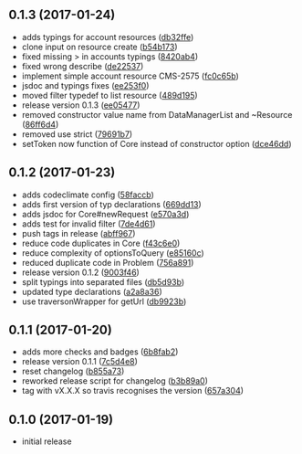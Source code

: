 <a name="0.1.3"></a>
## 0.1.3 (2017-01-24)

* adds typings for account resources ([db32ffe](https://github.com/entrecode/ec.sdk/commit/db32ffe))
* clone input on resource create ([b54b173](https://github.com/entrecode/ec.sdk/commit/b54b173))
* fixed missing > in accounts typings ([8420ab4](https://github.com/entrecode/ec.sdk/commit/8420ab4))
* fixed wrong describe ([de22537](https://github.com/entrecode/ec.sdk/commit/de22537))
* implement simple account resource CMS-2575 ([fc0c65b](https://github.com/entrecode/ec.sdk/commit/fc0c65b))
* jsdoc and typings fixes ([ee253f0](https://github.com/entrecode/ec.sdk/commit/ee253f0))
* moved filter typedef to list resource ([489d195](https://github.com/entrecode/ec.sdk/commit/489d195))
* release version 0.1.3 ([ee05477](https://github.com/entrecode/ec.sdk/commit/ee05477))
* removed constructor value name from DataManagerList and ~Resource ([86ff6d4](https://github.com/entrecode/ec.sdk/commit/86ff6d4))
* removed use strict ([79691b7](https://github.com/entrecode/ec.sdk/commit/79691b7))
* setToken now function of Core instead of constructor option ([dce46dd](https://github.com/entrecode/ec.sdk/commit/dce46dd))



<a name="0.1.2"></a>
## 0.1.2 (2017-01-23)

* adds codeclimate config ([58faccb](https://github.com/entrecode/ec.sdk/commit/58faccb))
* adds first version of typ declarations ([669dd13](https://github.com/entrecode/ec.sdk/commit/669dd13))
* adds jsdoc for Core#newRequest ([e570a3d](https://github.com/entrecode/ec.sdk/commit/e570a3d))
* adds test for invalid filter ([7de4d61](https://github.com/entrecode/ec.sdk/commit/7de4d61))
* push tags in release ([abff967](https://github.com/entrecode/ec.sdk/commit/abff967))
* reduce code duplicates in Core ([f43c6e0](https://github.com/entrecode/ec.sdk/commit/f43c6e0))
* reduce complexity of optionsToQuery ([e85160c](https://github.com/entrecode/ec.sdk/commit/e85160c))
* reduced duplicate code in Problem ([756a891](https://github.com/entrecode/ec.sdk/commit/756a891))
* release version 0.1.2 ([9003f46](https://github.com/entrecode/ec.sdk/commit/9003f46))
* split typings into separated files ([db5d93b](https://github.com/entrecode/ec.sdk/commit/db5d93b))
* updated type declarations ([a2a8a36](https://github.com/entrecode/ec.sdk/commit/a2a8a36))
* use traversonWrapper for getUrl ([db9923b](https://github.com/entrecode/ec.sdk/commit/db9923b))



<a name="0.1.1"></a>
## 0.1.1 (2017-01-20)

* adds more checks and badges ([6b8fab2](https://github.com/entrecode/ec.sdk/commit/6b8fab2))
* release version 0.1.1 ([7c5d4e8](https://github.com/entrecode/ec.sdk/commit/7c5d4e8))
* reset changelog ([b855a73](https://github.com/entrecode/ec.sdk/commit/b855a73))
* reworked release script for changelog ([b3b89a0](https://github.com/entrecode/ec.sdk/commit/b3b89a0))
* tag with vX.X.X so travis recognises the version ([657a304](https://github.com/entrecode/ec.sdk/commit/657a304))



<a name="0.1.0"></a>
## 0.1.0 (2017-01-19)

* initial release

